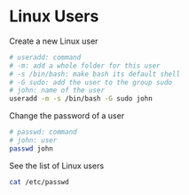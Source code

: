 # Linux Users

Create a new Linux user

```bash
# useradd: command
# -m: add a whole folder for this user
# -s /bin/bash: make bash its default shell
# -G sudo: add the user to the group sudo
# john: name of the user
useradd -m -s /bin/bash -G sudo john
```

Change the password of a user

```bash
# passwd: command
# john: user
passwd john
```

See the list of Linux users

```bash
cat /etc/passwd
```